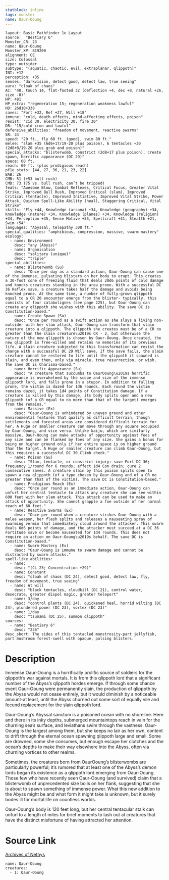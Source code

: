 ```yaml
---
statblock: inline
tags: monster
name: Qaur-Ooung
---
```

```statblock
layout: Basic Pathfinder 1e Layout
source:  "Bestiary 6"
Monster_CR: 23
name: Qaur-Ooung
Monster_XP: 819200
alignment: CE
size: Colossal
type: outsider
subtype: "(aquatic, chaotic, evil, extraplanar, qlippoth)"
INI: +12
perception: +35
senses: "darkvision, detect good, detect law, true seeing"
aura: "cloak of chaos"
AC: "40, touch 14, flat-footed 32 (deflection +4, dex +8, natural +26, size -8)"
HP: 481
HP_extra: "regeneration 15; regeneration weakness lawful"
HD: 26d10+338
saves: "Fort +32, Ref +27, Will +18"
immune: "cold, death effects, mind-affecting effects, poison"
resist: "cid 30, electricity 30, fire 30"
DR: "15/cold iron and lawful"
defensive_abilities: "freedom of movement, reactive swarms"
SR: 34
speed: "20 ft., fly 60 ft. (good), swim 80 ft."
melee: "slam +35 (6d6+17/19-20 plus poison), 6 tentacles +30 (2d8+8/19-20 plus grab and poison)"
special_attacks: "blisterwomb, constrict (2d8+17 plus poison), create spawn, horrific appearance (DC 29)"
space: 60 ft.
reach: 60 ft. (plus prodigious reach)
pf1e_stats: [44, 27, 36, 21, 23, 22]
BAB: 26
CMB: 51 (+53 bull rush)
CMD: 73 (75 vs. bull rush, can’t be tripped)
feats: "Awesome Blow, Combat Reflexes, Critical Focus, Greater Vital Strike, Improved Bull Rush, Improved Critical (slam), Improved Critical (tentacle), Improved Initiative, Improved Vital Strike, Power Attack, Quicken Spell-Like Ability (heal), Staggering Critical, Vital Strike"
skills: "Fly +44, Knowledge (arcana) +34, Knowledge (geography) +34, Knowledge (nature) +34, Knowledge (planes) +34, Knowledge (religion) +34, Perception +35, Sense Motive +35, Spellcraft +31, Stealth +21, Swim +54"
languages: "Abyssal, telepathy 300 ft."
special_qualities: "amphibious, compression, massive, swarm mastery"
ecology:
  - name: Environment
    desc: "any (Abyss)"
  - name: Organisation
    desc: "solitary (unique)"
    desc: "triple"
special_abilities:
  - name: Blisterwomb (Su)
    desc: "Once per day as a standard action, Oaur-Ooung can cause one of the immense, pulsating blisters on her body to erupt. This creates a 30-foot cone of freezing fluid that deals 20d6 points of cold damage and knocks creatures standing in the area prone. With a successful DC 36 Reflex save, a creature takes half the damage and avoids being knocked prone. At the same time, a number of fully-grown qlippoth equal to a CR 20 encounter emerge from the blister- typically, this consists of four catabolignes (see page 225), but Oaur-Ooung can create any qlippoth she wishes with this ability. The save DC is Constitution-based."
  - name: Create Spawn (Su)
    desc: "Once per round as a swift action as she slays a living non-outsider with her slam attack, Oaur-Ooung can transform that slain creature into a qlippoth. The qlippoth she creates must be of a CR no greater than the slain creature\u2019s CR - 2, but otherwise the nature of the new qlippoth is chosen by Oaur-Ooung. Once created, the new qlippoth is free-willed and retains no memories of its previous life. A slain creature subjected to this transformation can resist the change with a successful DC 29 Will save. If the save fails, the slain creature cannot be restored to life until the qlippoth it spawned is slain, and even then, only via miracle, true resurrection, or wish. The save DC is Charisma-based."
  - name: Horrific Appearance (Su)
    desc: "A creature that succumbs to OaurOoung\u2019s horrific appearance is overwhelmed by the scope and size of the immense qlippoth lord, and falls prone in a stupor. In addition to falling prone, the victim is dazed for 1d6 rounds. Each round the victim remains dazed, it takes 1d4 points of Constitution damage. If a creature is killed by this damage, its body splits open and a new qlippoth (of a CR equal to no more than that of the target) emerges from the remains."
  - name: Massive (Ex)
    desc: "Oaur-Ooung is unhindered by uneven ground and other environmental features that qualify as difficult terrain, though settlements and forested areas are considered difficult terrain for her. A Huge or smaller creature can move through any square occupied by Oaur-Ooung, and vice versa. Unlike kaiju, which are similarly massive, Oaur-Ooung can make attacks of opportunity against foes of any size and can be flanked by foes of any size. She gains a bonus for being on higher ground only if her entire space is on higher ground than the target. A Huge or smaller creature can climb Oaur-Ooung, but this requires a successful DC 30 Climb check."
  - name: Poison (Su)
    desc: "Slam, tentacle, or constrict-injury: save Fort DC 36; frequency 1/round for 6 rounds; effect 1d4 Con drain; cure 2 consecutive saves. A creature slain by this poison splits open to spawn a new qlippoth (of a type chosen by Oaur-Ooung and of a CR no greater than that of the victim). The save DC is Constitution-based."
  - name: Prodigious Reach (Ex)
    desc: "Once per round as an immediate action, Oaur-Ooung can unfurl her central tentacle to attack any creature she can see within 600 feet with her slam attack. This attack can be used to make an attack of opportunity. She cannot grapple a foe outside of her normal reach of 60 feet."
  - name: Reactive Swarms (Ex)
    desc: "Once per round when a creature strikes Oaur-Ooung with a melee weapon, her flesh splits and releases a nauseating spray of swarming vermin that immediately cloud around the attacker. This swarm deals 6d6 points of damage, and the attacker must succeed at a DC 36 Fortitude save or become nauseated for 1d4 rounds. This does not require an action on Oaur-Ooung\u2019s behalf. The save DC is Constitution-based."
  - name: Swarm Mastery (Ex)
    desc: "Oaur-Ooung is immune to swarm damage and cannot be distracted by swarm attacks."
spell-like_abilities:
  - name:
    desc: "(CL 23; Concentration +29)"
  - name: Constant
    desc: "cloak of chaos (DC 24), detect good, detect law, fly, freedom of movement, true seeing"
  - name: At will
    desc: "black tentacles, cloudkill (DC 21), control water, desecrate, greater dispel magic, greater teleport"
  - name: 3/day
    desc: "control plants (DC 24), quickened heal, horrid wilting (DC 24), plundered power (DC 23), vortex (DC 23)"
  - name: 1/day
    desc: "tsunami (DC 25), summon qlippoth"
sources:
  - name: "Bestiary 6"
    desc: "236"
desc_short: The sides of this tentacled monstrosity-part jellyfish, part mushroom forest-swell with opaque, pulsing blisters.
```
# Description
Immense Oaur-Ooung is a horrifically prolific source of soldiers for the qlippoth’s war against mortals. It is from this qlippoth lord that a significant number of the Abyss’s qlippoth hordes emerge. If through some chance event Oaur-Ooung were permanently slain, the production of qlippoth by the Abyss would not cease entirely, but it would diminish by a noticeable amount-at least, until the Abyss churned out some sort of equally vile and fecund replacement for the slain qlippoth lord. 

Oaur-Ooung’s Abyssal sanctum is a poisoned ocean with no shoreline. Here and there in its inky depths, submerged mountaintops reach in vain for the churning sea’s surface, and leviathans swim through the vastness. Oaur-Ooung is the largest among them, but she keeps no lair as her own, content to drift through the eternal ocean spawning qlippoth large and small. Some are drowned, some she consumes, but enough escape her clutches and the ocean’s depths to make their way elsewhere into the Abyss, often via churning vortices to other realms. 

Sometimes, the creatures born from OaurOoung’s blisterwombs are particularly powerful; it’s rumored that at least one of the Abyss’s demon lords began its existence as a qlippoth lord emerging from Oaur-Ooung. Those few who have recently seen Oaur-Ooung (and survived) claim that a blisterwomb of unprecedented size boils on her flank, suggesting that she is about to spawn something of immense power. What this new addition to the Abyss might be and what form it might take is unknown, but it surely bodes ill for mortal life on countless worlds. 

Oaur-Ooung’s body is 120 feet long, but her central tentacular stalk can unfurl to a length of miles for brief moments to lash out at creatures that have the distinct misfortune of having attracted her attention.
# Source Link
[Archives of Nethys](https://aonprd.com/MonsterDisplay.aspx?ItemName=Qaur-Ooung)
```encounter-table
name: Qaur-Ooung
creatures:
  - 1: Qaur-Ooung
```
